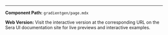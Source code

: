 

---

**Component Path:** `gradientgen/page.mdx`

**Web Version:** Visit the interactive version at the corresponding URL on the Sera UI documentation site for live previews and interactive examples.
